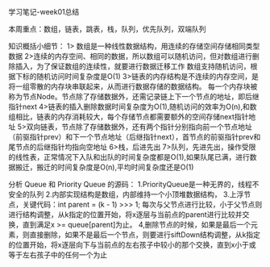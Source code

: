 学习笔记-week01总结

本周重点：数组，链表，跳表，栈，队列，优先队列，双端队列

知识概括小细节：
1> 数组是一种线性数据结构，用连续的存储空间存储相同类型数据
2>连续的内存空间、相同的数据，所以数组可以随机访问，但对数组进行删除插入，为了保证数组的连续性，就要进行数据迁移工作
数组支持随机访问，根据下标的随机访问时间复杂度是O(1)
3>链表的内存结构是不连续的内存空间，是将一组零散的内存块串联起来，从而进行数据存储的数据结构。
每一个内存块被称为节点Node。节点除了存储数据外，还需记录链上下一个节点的地址，即后继指针next
4>链表的插入删除数据时间复杂度为O(1),随机访问的效率为O(n),和数组相比，链表的内存消耗较大，每个存储节点都需要额外的空间存储next指针地址
5>双向链表，节点除了存储数据外，还有两个指针分别指向前一个节点地址（前驱指针prev）和下一个节点地址（后继指针next），首节点的前驱指针prev和尾节点的后继指针均指向空地址
6>栈，后进先出
7>队列，先进先出，操作受限的线性表，正常情况下入队和出队的时间复杂度都是O(1),如果队尾已满，进行数据搬迁，搬迁的时间复杂度是O(n),平均时间复杂度还是O(1)

分析 Queue 和 Priority Queue 的源码：
1.PriorityQueue是一种无界的，线程不安全的队列
2.内部实现结构是数组，内部维持一个小顶堆数据结构，
3.上浮节点，关键代码：int parent = (k - 1) >>> 1; 每次与父节点进行比较，小于父节点则进行结构调整，从k指定的位置开始，将x逐层与当前点的parent进行比较并交换，直到满足x >= queue[parent]为止。
4,删除节点的时候，如果是最后一个元素，则直接删除，如果不是最后一个节点，则要进行siftDown结构调整，从k指定的位置开始，将x逐层向下与当前点的左右孩子中较小的那个交换，直到x小于或等于左右孩子中的任何一个为止




